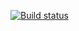 [![Build status](https://ci.appveyor.com/api/projects/status/iqorgyh7xc2q4dpv?svg=true)](https://ci.appveyor.com/project/SofiaKoVRN/auto-2-3-postman)